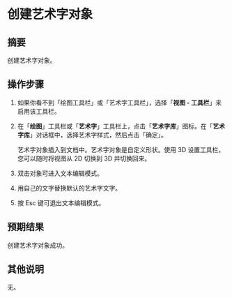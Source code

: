 # 创建艺术字对象

## 摘要

创建艺术字对象。

## 操作步骤

1. 如果你看不到「绘图工具栏」或「艺术字工具栏」，选择「**视图 - 工具栏**」来启用该工具栏。

2. 在「**绘图**」工具栏或「**艺术字**」工具栏上，点击「**艺术字库**」图标。在「**艺术字库**」对话框中，选择艺术字样式，然后点击「确定」。

   艺术字对象插入到文档中。艺术字对象是自定义形状。使用 3D 设置工具栏，您可以随时将视图从 2D 切换到 3D 并切换回来。

3. 双击对象可进入文本编辑模式。

4. 用自己的文字替换默认的艺术字文字。

5. 按 Esc 键可退出文本编辑模式。

## 预期结果

创建艺术字对象成功。

## 其他说明

无。
